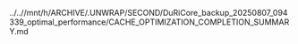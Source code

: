 ../..//mnt/h/ARCHIVE/.UNWRAP/SECOND/DuRiCore_backup_20250807_094339_optimal_performance/CACHE_OPTIMIZATION_COMPLETION_SUMMARY.md
